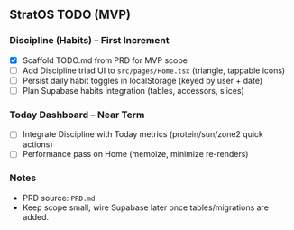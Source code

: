 ## StratOS TODO (MVP)

### Discipline (Habits) – First Increment
- [x] Scaffold TODO.md from PRD for MVP scope
- [ ] Add Discipline triad UI to `src/pages/Home.tsx` (triangle, tappable icons)
- [ ] Persist daily habit toggles in localStorage (keyed by user + date)
- [ ] Plan Supabase habits integration (tables, accessors, slices)

### Today Dashboard – Near Term
- [ ] Integrate Discipline with Today metrics (protein/sun/zone2 quick actions)
- [ ] Performance pass on Home (memoize, minimize re-renders)

### Notes
- PRD source: `PRD.md`
- Keep scope small; wire Supabase later once tables/migrations are added.



